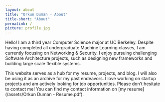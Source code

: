 ```yaml
---
layout: about
title: "Orkun Duman - About"
title-short: "About"
permalink: /
picture: profile.jpg
---
```


Hello! I am a third year Computer Science major at UC Berkeley. Despite having completed all undergraduate Machine Learning classes, I am currently focusing on Networking & Security. I enjoy pursuing challenging Software Architecture projects, such as designing new frameworks and building large scale flexible systems.

This website serves as a hub for my resume, projects, and blog. I will also be using it as an archive for my past endeavors. I love working on startup projects and am actively looking for job opportunities. Please don’t hesitate to contact me! You can find my contact information on [my resume](/assets/Orkun Duman - Resume.pdf).